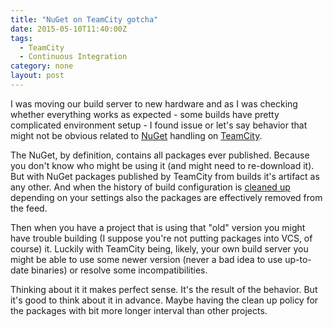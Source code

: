 ```yaml
---
title: "NuGet on TeamCity gotcha"
date: 2015-05-10T11:40:00Z
tags:
  - TeamCity
  - Continuous Integration
category: none
layout: post
---
```

I was moving our build server to new hardware and as I was checking whether everything works as expected - some builds have pretty complicated environment setup - I found issue or let's say behavior that might not be obvious related to [NuGet][2] handling on [TeamCity][1].

<!-- excerpt -->

The NuGet, by definition, contains all packages ever published. Because you don't know who might be using it (and might need to re-download it). But with NuGet packages published by TeamCity from builds it's artifact as any other. And when the history of build configuration is [cleaned up][3] depending on your settings also the packages are effectively removed from the feed. 

Then when you have a project that is using that "old" version you might have trouble building (I suppose you're not putting packages into VCS, of course) it. Luckily with TeamCity being, likely, your own build server you might be able to use some newer version (never a bad idea to use up-to-date binaries) or resolve some incompatibilities.

Thinking about it it makes perfect sense. It's the result of the behavior. But it's good to think about it in advance. Maybe having the clean up policy for the packages with bit more longer interval than other projects. 

[1]: https://www.jetbrains.com/teamcity/
[2]: http://www.nuget.org/
[3]: https://confluence.jetbrains.com/display/TCD9/Clean-Up
